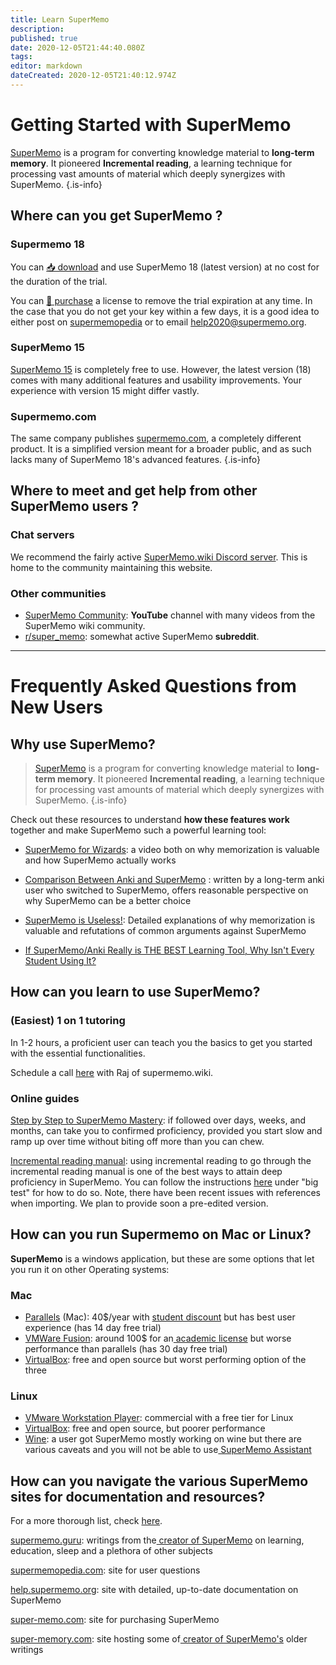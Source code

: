 ```yaml
---
title: Learn SuperMemo
description: 
published: true
date: 2020-12-05T21:44:40.080Z
tags: 
editor: markdown
dateCreated: 2020-12-05T21:40:12.974Z
---
```


# Getting Started with SuperMemo

[SuperMemo](https://help.supermemo.org/wiki/SuperMemo) is a program for converting knowledge material to **long-term memory**. It pioneered **Incremental reading**, a learning technique for processing vast amounts of material which deeply synergizes with SuperMemo.
{.is-info}


<!--

> [!NOTE|label:What do I do if I'm not on Windows?|icon:fas fa-question] SuperMemo is a Windows only software. If you're on Linux or Mac you still have options though. Scroll to the bottom of this page for suggestions on virtual machines/WINE. 

<!--
#### You can get started on using it with the following:

1. Where can you get SuperMemo ?

2. How can you learn SuperMemo ?

3. How can you get into contact with other users of SuperMemo?

#### Frequently Asked Questions from New Users:

1. Why use SuperMemo? (link)

2. How can I use SuperMemo if I’m not on windows?

3. How can I make sense of the documentation?

4. Where can you get SuperMemo?
-->

## Where can you get SuperMemo ?

### Supermemo 18

You can [📥 download](https://super-memory.com/english/down.htm) and use SuperMemo 18 (latest version) at no cost for the duration of the trial.

You can [🔑 purchase](https://super-memo.com/supermemo18.html) a license to remove the trial expiration at any time. In the case that you do not get your key within a few days, it is a good idea to either post on [supermemopedia](http://supermemopedia.com/wiki/Main_Page) or to email [help2020@supermemo.org](mailto:help2020@supermemo.org). 

### SuperMemo 15

[SuperMemo 15](http://supermemopedia.com/wiki/SuperMemo_15_Freeware) is completely free to use. However, the latest version (18) comes with many additional features and usability improvements. Your experience with version 15 might differ vastly.

### Supermemo.com

The same company publishes [supermemo.com](http://supermemo.com/), a completely different product. It is a simplified version meant for a broader public, and as such lacks many of SuperMemo 18's advanced features.
{.is-info}

## Where to meet and get help from other SuperMemo users ?

### Chat servers

We recommend the fairly active [SuperMemo.wiki Discord server](https://discord.gg/Cqg9Fyg). This is home to the community maintaining this website.

### Other communities

- [SuperMemo Community](https://www.youtube.com/channel/UCMdkN_8gHPn5vlYDe2ScrxQ/videos): **YouTube** channel with many videos from the SuperMemo wiki community.
- [r/super_memo](https://www.reddit.com/r/super_memo/): somewhat active SuperMemo **subreddit**.


<hr/>

# Frequently Asked Questions from New Users

## Why use SuperMemo?

> [SuperMemo](https://help.supermemo.org/wiki/SuperMemo) is a program for converting knowledge material to **long-term memory**. It pioneered **Incremental reading**, a learning technique for processing vast amounts of material which deeply synergizes with SuperMemo.
{.is-info}

Check out these resources to understand **how these features work** together and make SuperMemo such a powerful learning tool:

- [SuperMemo for Wizards](https://www.youtube.com/watch?v=NURjZuHvDaU): a video both on why memorization is valuable and how SuperMemo actually works 

- [Comparison Between Anki and SuperMemo](https://www.masterhowtolearn.com/2018-11-11-my-comparison-between-anki-and-supermemo) : written by a long-term anki user who switched to SuperMemo, offers reasonable perspective on why SuperMemo can be a better choice 

- [SuperMemo is Useless!](https://www.supermemo.com/en/archives1990-2015/articles/useless): Detailed explanations of why memorization is valuable and refutations of common arguments against SuperMemo 

- [If SuperMemo/Anki Really is THE BEST Learning Tool, Why Isn't Every Student Using It?](https://www.masterhowtolearn.com/2020-03-15-If-supermemo-anki-really-is-the-best-learning-tool-why-isnt-every-student-using-it/)


## How can you learn to use SuperMemo?

### (Easiest) 1 on 1 tutoring

In 1-2 hours, a proficient user can teach you the basics to get you started with the essential functionalities.

Schedule a call [here](https://calendly.com/test0009/raj) with Raj of supermemo.wiki.

### Online guides

[Step by Step to SuperMemo Mastery](https://help.supermemo.org/wiki/Step-by-step_to_SuperMemo_mastery): if followed over days, weeks, and months, can take you to confirmed proficiency, provided you start slow and ramp up over time without biting off more than you can chew.

[Incremental reading manual](https://help.supermemo.org/index.php?title=Incremental_learning): using incremental reading to go through the incremental reading manual is one of the best ways to attain deep proficiency in SuperMemo. You can follow the instructions [here](https://supermemo.guru/wiki/Incremental_reading_step_by_step#Big_test) under "big test" for how to do so. Note, there have been recent issues with references when importing. We plan to provide soon a pre-edited version.

## How can you run Supermemo on Mac or Linux? 

**SuperMemo** is a windows application, but these are some options that let you run it on other Operating systems:

### Mac

- [Parallels](https://www.parallels.com/) (Mac): 40$/year with [student discount](https://www.parallels.com/landingpage/pd/education/) but has best user experience (has 14 day free trial) 
- [VMWare Fusion](https://www.vmware.com/in/products/fusion.html): around 100$ for an[ academic license](https://store-us.vmware.com/vmware-in-education) but worse performance than parallels (has 30 day free trial) 
- [VirtualBox](https://www.virtualbox.org/): free and open source but worst performing option of the three

### Linux

- [VMware Workstation Player](https://www.vmware.com/in/products/workstation-player/workstation-player-evaluation.html): commercial with a free tier for Linux 
- [VirtualBox](https://www.virtualbox.org/): free and open source, but poorer performance 
- [Wine](https://github.com/alessivs/supermemo-wine): a user got SuperMemo mostly working on wine but there are various caveats and you will not be able to use[ SuperMemo Assistant](https://supermemo.wiki/sma/)

## How can you navigate the various SuperMemo sites for documentation and resources?

For a more thorough list, check [here](http://supermemopedia.com/wiki/SuperMemo_Websites).

[supermemo.guru](http://supermemo.guru/): writings from the[ creator of SuperMemo](https://supermemo.guru/wiki/Piotr_Wozniak) on learning, education, sleep and a plethora of other subjects 

[supermemopedia.com](http://supermemopedia.com/wiki/Main_Page): site for user questions 

[help.supermemo.org](https://help.supermemo.org/wiki/SuperMemo_18_Help): site with detailed, up-to-date documentation on SuperMemo 

[super-memo.com](https://super-memo.com/): site for purchasing SuperMemo 

[super-memory.com](https://super-memory.com/): site hosting some of[ creator of SuperMemo's](https://supermemo.guru/wiki/Piotr_Wozniak) older writings

